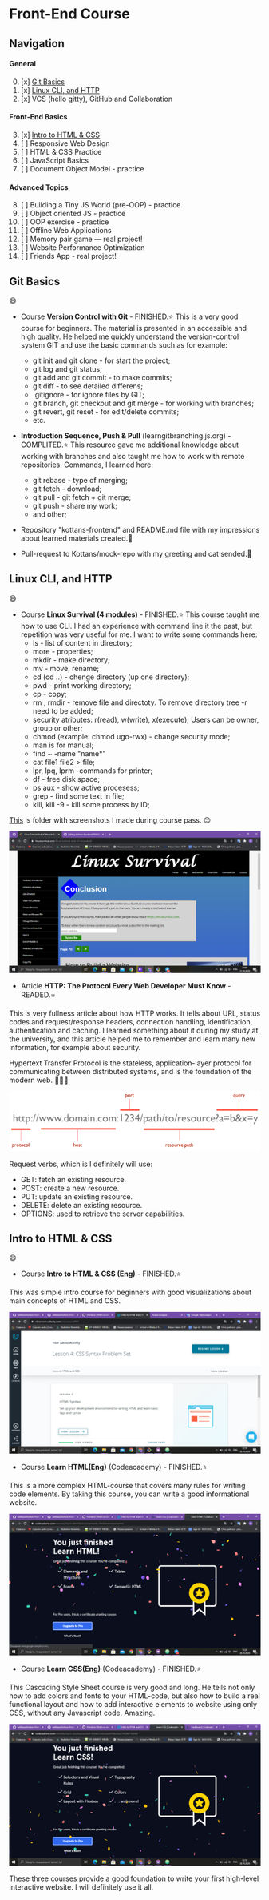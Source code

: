 # Front-End Course

## Navigation

#### General
 0. [x] [Git Basics](#git-basics)
 1. [x] [Linux CLI, and HTTP](#linux-cli-and-http)
 2. [x] VCS (hello gitty), GitHub and Collaboration

#### Front-End Basics
 3. [x] [Intro to HTML & CSS](#intro-to-html--css)
 4. [ ] Responsive Web Design
 5. [ ] HTML & CSS Practice
 6. [ ] JavaScript Basics
 7. [ ] Document Object Model - practice

#### Advanced Topics
 8. [ ] Building a Tiny JS World (pre-OOP) - practice
 9. [ ] Object oriented JS - practice
10. [ ] OOP exercise - practice
11. [ ] Offline Web Applications
12. [ ] Memory pair game — real project!
13. [ ] Website Performance Optimization
14. [ ] Friends App - real project!

## Git Basics
:smile:
- Сourse **Version Control with Git** - FINISHED.:star:
 This is a very good course for beginners. The material is presented in an accessible and high quality. He helped me quickly understand the version-control system GIT and use the basic commands such as for example:

  - git init and git clone - for start the project;
  - git log and git status;
  - git add and git commit - to make commits;
  - git diff - to see detailed differens;
  - .gitignore - for ignore files by GIT;
  - git branch, git checkout and git merge - for working with branches;
  - git revert, git reset - for edit/delete commits;
  - etc.

- **Introduction Sequence, Push & Pull** (learngitbranching.js.org) - COMPLITED.:star:
 This resource gave me additional knowledge about working with branches and also taught me how to work with remote repositories. Commands, I learned here:
  - git rebase - type of merging;
  - git fetch - download;
  - git pull - git fetch + git merge;
  - git push - share my work;
  - and other;

- Repository "kottans-frontend" and README.md file with my impressions about learned materials created.:feet:

- Pull-request to Kottans/mock-repo with my greeting and cat sended.:love_letter:

## Linux CLI, and HTTP
:smile:
- Сourse **Linux Survival (4 modules)** - FINISHED.:star:
 This course taught me how to use CLI. I had an experience with command line it the past, but repetition was very useful for me. I want to write some commands here:
  - ls - list of content in directory;
  - more - properties;
  - mkdir <name> - make directory;
  - mv <from> <to> - move, rename;
  - cd <where> (cd ..) - chenge directory (up one directory);
  - pwd - print working directory;
  - cp <name> <name> - copy;
  - rm <name>, rmdir <name> - remove file and directoty. To remove directory tree -r need to be added;
  - security atributes: r(read), w(write), x(execute); Users can be owner, group or other;
  - chmod (example: chmod ugo-rwx) - change security mode;
  - man is for manual;
  - find ~ -name "name*"
  - cat file1 file2 > file;
  - lpr, lpq, lprm -commands for printer;
  - df - free disk space;
  - ps aux - show active procesess;
  - grep <text> - find some text in file;
  - kill, kill -9 <idp> - kill some process by ID;

 [This](https://github.com/nallikaea/kottans-frontend/blob/main/task_linux_cli) is folder with screenshots I made during course pass. :blush:

 ![Screencli](https://github.com/nallikaea/kottans-frontend/blob/main/task_linux_cli/conclusionscli.png)

 - Article **HTTP: The Protocol Every Web Developer Must Know** - READED.:star:

  This is very fullness article about how HTTP works. It tells about URL, status codes and request/response headers, connection handling, identification, authentication and caching. I learned something about it during my study at the university, and this article helped me to remember and learn many new information, for example about security.

  Hypertext Transfer Protocol is the stateless, application-layer protocol for communicating between distributed systems, and is the foundation of the modern web. :muscle::muscle::muscle:

   ![URL](https://github.com/nallikaea/kottans-frontend/blob/main/task_linux_cli/http1-url-structure.png)

 Request verbs, which is I definitely will use:
  - GET: fetch an existing resource.
  - POST: create a new resource.
  - PUT: update an existing resource.
  - DELETE: delete an existing resource.
  - OPTIONS: used to retrieve the server capabilities.


## Intro to HTML & CSS

  :smile:
  - Сourse **Intro to HTML & CSS (Eng)** - FINISHED.:star:
  
  This was simple intro course for beginners with good visualizations about main concepts of HTML and CSS.
  
  ![html](https://github.com/nallikaea/kottans-frontend/blob/main/task_html_css_intro/2020-10-28.png)

  - Сourse **Learn HTML(Eng)** (Codeacademy) - FINISHED.:star:
  
  This is a more compleх HTML-course that covers many rules for writing code elements. By taking this course, you can write a good informational website.
  
  ![html2](https://github.com/nallikaea/kottans-frontend/blob/main/task_html_css_intro/2020-10-28%20(2).png)
  
  - Сourse **Learn CSS(Eng)** (Codeacademy) - FINISHED.:star:

  This Cascading Style Sheet course is very good and long. He tells not only how to add colors and fonts to your HTML-code, but also how to build a real functional layout and how to add interactive elements to website using only CSS, without any Javascript code. Amazing.
  
  ![css](https://github.com/nallikaea/kottans-frontend/blob/main/task_html_css_intro/2020-10-28%20(1).png)

  These three courses provide a good foundation to write your first high-level interactive website. I will definitely use it all. 
